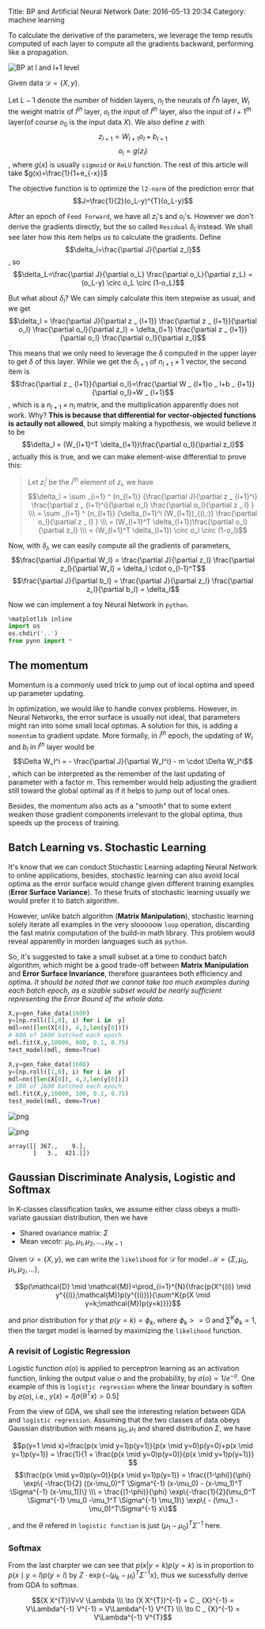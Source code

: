 Title: BP and Artificial Neural Network
Date: 2016-05-13 20:34
Category: machine learning

To calculate the derivative of the parameters, we leverage the temp resutls computed of each layer to compute all the gradients backward, performing like a propagation.

![BP at `l` and `l+1` level]({filename}/images/bp/layer-l.png)

Given data $\mathcal{D}=\{X,y\}$.
  
Let $L-1$ denote the number of hidden layers, $n_l$ the neurals of $l^th$ layer, $W_l$ the weight matrix of $l^{th}$ layer, $o_l$ the input of $l^{th}$ layer, also the input of ${l+1}^{th}$ layer(of course $o_0$ is the input data $X$). We also define $z$ with
$$z _ {l+1}=W _ {l+1}o _ l+b _ {l+1}$$
$$o _ l=g(z _ l)$$
, where $g(x)$ is usually `sigmoid` or `ReLU` function. The rest of this article will take $g(x)=\frac{1}{1+e_{-x}}$

The objective function is to optimize the `l2-norm` of the prediction error that
$$J=\frac{1}{2}(o_L-y)^{T}(o_L-y)$$

After an epoch of `Feed Forward`, we have all $z_l$'s and $o_l$'s. However we don't derive the gradients directly, but the so called `Residual` $\delta_l$ instead. We shall see later how this item helps us to calculate the gradients. Define 
$$\delta_l=\frac{\partial J}{\partial z_l}$$
, so
$$\delta_L=\frac{\partial J}{\partial o_L} \frac{\partial o_L}{\partial z_L} = (o_L-y) \circ o_L \circ (1-o_L)$$
  
But what about $\delta_l$? We can simply calculate this item stepwise as usual, and we get
$$\delta_l = \frac{\partial J}{\partial z _ {l+1}} \frac{\partial z _ {l+1}}{\partial o_l} \frac{\partial o_l}{\partial z_l} = \delta_{l+1} \frac{\partial z _ {l+1}}{\partial o_l} \frac{\partial o_l}{\partial z_l}$$
  
This means that we only need to leverage the $\delta$ computed in the upper layer to get $\delta$ of this layer. While we get the $\delta_{l+1}$ of $n_{l+1}\times 1$ vector, the second item is
$$\frac{\partial z _ {l+1}}{\partial o_l}=\frac{\partial W _ {l+1}o _ l+b _ {l+1}}{\partial o_l}=W _ {l+1}$$
, which is a $n_{l+1}\times n_l$ matrix, and the multiplication apparently does not work. Why? **This is because that differential for vector-objected functions is actaully not allowed**, but simply making a hypothesis, we would believe it to be
$$\delta_l = (W_{l+1}^T \delta_{l+1})\frac{\partial o_l}{\partial z_l}$$
, actually this is true, and we can make element-wise differential to prove this:

>Let $z_l^i$ be the $i^{th}$ element of $z_l$, we have
$$\delta_l = \sum _{i=1} ^ {n_{l+1}} {\frac{\partial J}{\partial z _ {l+1}^i} \frac{\partial z _ {l+1}^i}{\partial o_l} \frac{\partial o_l}{\partial z _ l} } \\\
= \sum _{i=1} ^ {n_{l+1}} {\delta_{l+1}^i (W_{l+1})_{(i,:)} \frac{\partial o_l}{\partial z _ l} } \\\
= (W_{l+1}^T \delta_{l+1})\frac{\partial o_l}{\partial z_l} \\\
= (W_{l+1}^T \delta_{l+1}) \circ o_l \circ (1-o_l)$$

Now, with $\delta_l$, we can easily compute all the gradients of parameters,
$$\frac{\partial J}{\partial W_l} = \frac{\partial J}{\partial z_l} \frac{\partial z_l}{\partial W_l} = \delta_l \cdot o_{l-1}^T$$
$$\frac{\partial J}{\partial b_l} = \frac{\partial J}{\partial z_l} \frac{\partial z_l}{\partial b_l} = \delta_l$$
  
Now we can implement a toy Neural Network in `python`.


```python
%matplotlib inline
import os
os.chdir('..')
from pynn import *
```

## The momentum
Momentum is a commonly used trick to jump out of local optima and speed up parameter updating.
  
In optimization, we would like to handle convex problems. However, in Neural Networks, the error surface is usually not ideal, that parameters might ran into some small local optimas. A solution for this, is adding a `momentum` to gradient update. More formally, in $i^{th}$ epoch, the updating of $W_l$ and $b_l$ in $l^{th}$ layer would be
$$\Delta W_l^i = - \frac{\partial J}{\partial W_l^i} - m \cdot \Delta W_l^i$$
, which can be interpreted as the remember of the last updating of parameter with a factor $m$. This remember would help adjusting the gradient still toward the global optimal as if it helps to jump out of local ones.
  
Besides, the momentum also acts as a "smooth" that to some extent weaken those gradient components irrelevant to the global optima, thus speeds up the process of training.

## Batch Learning vs. Stochastic Learning
It's know that we can conduct Stochastic Learning adapting Neural Network to online applications, besides, stochastic learning can also avoid local optima as the error surface would change given different training examples (**Error Surface Variance**). To these fruits of stochastic learning usually we would prefer it to batch algorithm.
  
However, unlike batch algorithm (**Matrix Manipulation**), stochastic learning solely iterate all examples in the very slooooow `loop` operation, discarding the fast matrix computation of the build-in math library. This problem would reveal apparently in morden languages such as `python`.
  
So, it's suggested to take a small subset at a time to conduct batch algorithm, which might be a good trade-off between **Matrix Manipulation** and **Error Surface Invariance**, therefore guarantees both efficiency and optima. *It should be noted that we cannot take too much examples during each batch epoch, as a sizable subset would be nearly sufficient representing the Error Bound of the whole data.*


```python
X,y=gen_fake_data(1600)
y=[np.roll([1,0], i) for i in  y]
mdl=nn([len(X[0]), 4,3,len(y[0])])
# 800 of 1600 batched each epoch
mdl.fit(X,y,10000, 800, 0.1, 0.75)
test_model(mdl, demo=True)

X,y=gen_fake_data(1600)
y=[np.roll([1,0], i) for i in  y]
mdl=nn([len(X[0]), 4,3,len(y[0])])
# 100 of 1600 batched each epoch
mdl.fit(X,y,10000, 100, 0.1, 0.75)
test_model(mdl, demo=True)
```


![png]({filename}/images/bp/output_4_0.png)



![png]({filename}/images/bp/output_4_1.png)





    array([[ 367.,    9.],
           [   3.,  421.]])



## Gaussian Discriminate Analysis, Logistic and Softmax
In K-classes classification tasks, we assume either class obeys a multi-variate gaussian distribution, then we have

- Shared ovariance matrix: $\Sigma$
- Mean vecotr: $\mu_0,\mu_1, \mu_2, \ldots, \mu_{K-1}$

Given $\mathcal{D} = \{X,y\}$, we can write the `likelihood` for $\mathcal{D}$ for model $\mathcal{M}=\{\Sigma, \mu_0,\mu_1, \mu_2, \ldots\}$,

$$p(\mathcal{D} \mid \mathcal{M})=\prod_{i=1}^{N}{\frac{p(X^{(i)} \mid y^{(i)};\mathcal{M})p(y^{(i)})}{\sum^K{p(X \mid y=k;\mathcal{M})p(y=k)}}}$$

and prior distribution for $y$ that $p(y=k)=\phi_k$, where $\phi_k>=0$ and $\sum^K{\phi_k}=1$, then the target model is learned by maximizing the `likelihood` function.

### A revisit of Logistic Regression
Logistic function $\sigma(o)$ is applied to perceptron learning as an activation function, linking the output value $o$ and the probability, by $\sigma(o)=1/e^{-o}$. One example of this is `logistic regression` where the linear boundary is soften by $\sigma(o)$, i.e., $y(x)=I[\sigma(\theta^T x)>0.5]$
  
From the view of GDA, we shall see the interesting relation between GDA and `logistic regression`. Assuming that the two classes of data obeys Gaussian distribution with means $\mu_0, \mu_1$ and shared distribution $\Sigma$, we have

$$p(y=1 \mid x)=\frac{p(x \mid y=1)p(y=1)}{p(x \mid y=0)p(y=0)+p(x \mid y=1)p(y=1)} = \frac{1}{1 + \frac{p(x \mid y=0)p(y=0)}{p(x \mid y=1)p(y=1)}} $$
$$\frac{p(x \mid y=0)p(y=0)}{p(x \mid y=1)p(y=1)}
= \frac{(1-\phi)}{\phi} \exp\{ -\frac{1}{2} ((x-\mu_0)^T \Sigma^{-1} (x-\mu_0) - (x-\mu_1)^T \Sigma^{-1} (x-\mu_1))\} \\\
= \frac{(1-\phi)}{\phi} \exp\{-\frac{1}{2}(\mu_0^T \Sigma^{-1} \mu_0 -\mu_1^T \Sigma^{-1} \mu_1)\} \exp\{ - (\mu_1 - \mu_0)^T\Sigma^{-1} x\}$$

, and the $\theta$ refered in `logistic function` is just $(\mu_1 - \mu_0)^T\Sigma^{-1}$ here.
### Softmax
From the last charpter we can see that $p(x|y=k)p(y=k)$ is in proportion to $p(x \mid y=l)p(y=l)$ by $Z \cdot \exp\{ - (\mu_k - \mu_l)^T\Sigma^{-1} x \}$, thus we sucessfully derive from GDA to softmax.

$$(X X^{T})V=V \Lambda \\\
\to (X X^{T})^{-1} = C _ {X}^{-1} = V\Lambda^{-1} V^{-1} = V\Lambda^{-1} V^{T} \\\
\to C _ {X}^{-1} = V\Lambda^{-1} V^{T}$$
